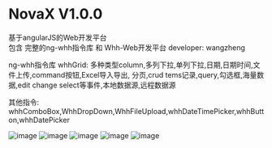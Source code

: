 # NovaX V1.0.0
基于angularJS的Web开发平台  
包含 完整的ng-whh指令库 和 Whh-Web开发平台
developer: wangzheng

ng-whh指令库
whhGrid:  多种类型column,多列下拉,单列下拉,日期,日期时间,文件上传,command按钮,Excel导入导出, 
分页,crud tems记录,query,勾选框,海量数据,edit change select等事件,本地数据源,远程数据源

其他指令: whhComboBox,WhhDropDown,WhhFileUpload,whhDateTimePicker,whhButton,whhDatePicker
 
![image](https://github.com/wzfzlw/NovaX/blob/master/screenshots/Snip20160429_10.png)
![image](https://github.com/wzfzlw/NovaX/blob/master/screenshots/Snip20160428_8.png)
![image](https://github.com/wzfzlw/NovaX/blob/master/screenshots/Snip20160428_2.png)
![image](https://github.com/wzfzlw/NovaX/blob/master/screenshots/Snip20160428_3.png)
![image](https://github.com/wzfzlw/NovaX/blob/master/screenshots/Snip20160429_9.png)

